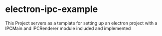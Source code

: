 # electron-ipc-example
This Project servers as a template for setting up an electron project with a IPCMain and IPCRenderer module included and implemented